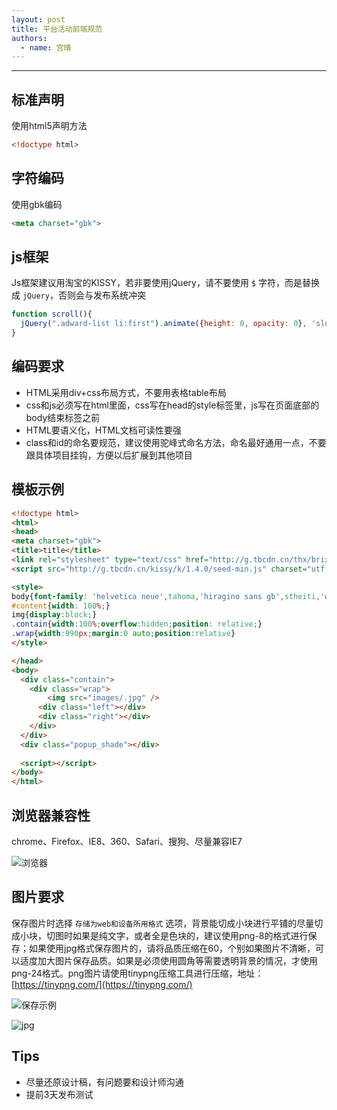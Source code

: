 ```yaml
---
layout: post
title: 平台活动前端规范
authors:
  - name: 宫晴
---
```


---

## 标准声明
使用html5声明方法
```html
<!doctype html>
```
## 字符编码
使用gbk编码
```html
<meta charset="gbk">
```
## js框架
Js框架建议用淘宝的KISSY，若非要使用jQuery，请不要使用 `$` 字符，而是替换成 `jQuery`，否则会与发布系统冲突

```javascript
function scroll(){
  jQuery(".adward-list li:first").animate({height: 0, opacity: 0}, 'slow', function(){})
}
```


## 编码要求
+ HTML采用div+css布局方式，不要用表格table布局
+ css和js必须写在html里面，css写在head的style标签里，js写在页面底部的body结束标签之前
+ HTML要语义化，HTML文档可读性要强
+ class和id的命名要规范，建议使用驼峰式命名方法，命名最好通用一点，不要跟具体项目挂钩，方便以后扩展到其他项目

## 模板示例
```html
<!doctype html>
<html>
<head>
<meta charset="gbk">
<title>title</title>
<link rel="stylesheet" type="text/css" href="http://g.tbcdn.cn/thx/brix/2.0/brix-min.css">
<script src="http://g.tbcdn.cn/kissy/k/1.4.0/seed-min.js" charset="utf-8"></script>

<style>
body{font-family: 'helvetica neue',tahoma,'hiragino sans gb',stheiti,'wenquanyi micro hei',\5FAE\8F6F\96C5\9ED1,\5B8B\4F53,sans-serif}
#content{width: 100%;}
img{display:block;}
.contain{width:100%;overflow:hidden;position: relative;}
.wrap{width:990px;margin:0 auto;position:relative}
</style>

</head>
<body>
  <div class="contain">
    <div class="wrap">
    	<img src="images/.jpg" />
      <div class="left"></div>
      <div class="right"></div>
    </div>
  </div>
  <div class="popup_shade"></div>
  
  <script></script>
</body>
</html>
```

## 浏览器兼容性
chrome、Firefox、IE8、360、Safari、搜狗、尽量兼容IE7

![浏览器](http://gtms02.alicdn.com/tps/i2/T18QEfFH4bXXaAuyIf-550-88.png)

## 图片要求
保存图片时选择 `存储为web和设备所用格式` 选项，背景能切成小块进行平铺的尽量切成小块，切图时如果是纯文字，或者全是色块的，建议使用png-8的格式进行保存；如果使用jpg格式保存图片的，请将品质压缩在60，个别如果图片不清晰，可以适度加大图片保存品质。如果是必须使用圆角等需要透明背景的情况，才使用png-24格式。png图片请使用tinypng压缩工具进行压缩，地址：[https://tinypng.com/](https://tinypng.com/)

![保存示例](http://gtms04.alicdn.com/tps/i4/T1HQMcFMRcXXcBfSTk-354-463.jpg)

![jpg](http://gtms03.alicdn.com/tps/i3/T1wHUbFN4cXXXim52h-990-240.jpg)


## Tips
+ 尽量还原设计稿，有问题要和设计师沟通
+ 提前3天发布测试